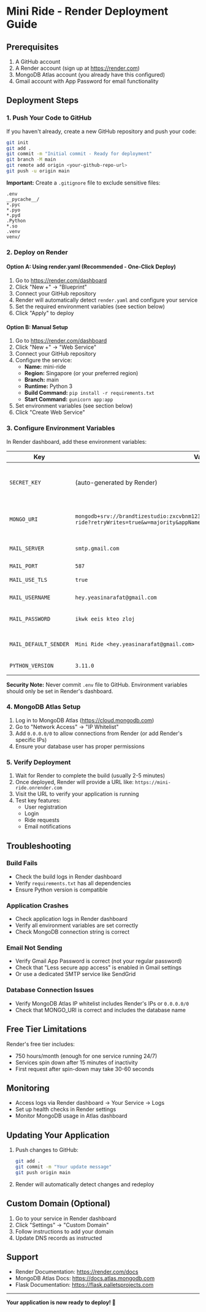 # Mini Ride - Render Deployment Guide

## Prerequisites

1. A GitHub account
2. A Render account (sign up at https://render.com)
3. MongoDB Atlas account (you already have this configured)
4. Gmail account with App Password for email functionality

## Deployment Steps

### 1. Push Your Code to GitHub

If you haven't already, create a new GitHub repository and push your code:

```bash
git init
git add .
git commit -m "Initial commit - Ready for deployment"
git branch -M main
git remote add origin <your-github-repo-url>
git push -u origin main
```

**Important:** Create a `.gitignore` file to exclude sensitive files:

```
.env
__pycache__/
*.pyc
*.pyo
*.pyd
.Python
*.so
.venv
venv/
```

### 2. Deploy on Render

#### Option A: Using render.yaml (Recommended - One-Click Deploy)

1. Go to https://render.com/dashboard
2. Click "New +" → "Blueprint"
3. Connect your GitHub repository
4. Render will automatically detect `render.yaml` and configure your service
5. Set the required environment variables (see section below)
6. Click "Apply" to deploy

#### Option B: Manual Setup

1. Go to https://render.com/dashboard
2. Click "New +" → "Web Service"
3. Connect your GitHub repository
4. Configure the service:
   - **Name:** mini-ride
   - **Region:** Singapore (or your preferred region)
   - **Branch:** main
   - **Runtime:** Python 3
   - **Build Command:** `pip install -r requirements.txt`
   - **Start Command:** `gunicorn app:app`
5. Set environment variables (see section below)
6. Click "Create Web Service"

### 3. Configure Environment Variables

In Render dashboard, add these environment variables:

| Key                   | Value                                                                                                                                      | Notes                                |
| --------------------- | ------------------------------------------------------------------------------------------------------------------------------------------ | ------------------------------------ |
| `SECRET_KEY`          | (auto-generated by Render)                                                                                                                 | Or use your own secure random string |
| `MONGO_URI`           | `mongodb+srv://brandtizestudio:zxcvbnm123@brandtizecloud.g75wkgy.mongodb.net/mini-ride?retryWrites=true&w=majority&appName=BrandtizeCloud` | Your MongoDB connection string       |
| `MAIL_SERVER`         | `smtp.gmail.com`                                                                                                                           | Gmail SMTP server                    |
| `MAIL_PORT`           | `587`                                                                                                                                      | SMTP port                            |
| `MAIL_USE_TLS`        | `true`                                                                                                                                     | Enable TLS                           |
| `MAIL_USERNAME`       | `hey.yeasinarafat@gmail.com`                                                                                                               | Your Gmail address                   |
| `MAIL_PASSWORD`       | `ikwk eeis kteo zloj`                                                                                                                      | Your Gmail App Password              |
| `MAIL_DEFAULT_SENDER` | `Mini Ride <hey.yeasinarafat@gmail.com>`                                                                                                   | Default sender email                 |
| `PYTHON_VERSION`      | `3.11.0`                                                                                                                                   | Python version                       |

**Security Note:** Never commit `.env` file to GitHub. Environment variables should only be set in Render's dashboard.

### 4. MongoDB Atlas Setup

1. Log in to MongoDB Atlas (https://cloud.mongodb.com)
2. Go to "Network Access" → "IP Whitelist"
3. Add `0.0.0.0/0` to allow connections from Render (or add Render's specific IPs)
4. Ensure your database user has proper permissions

### 5. Verify Deployment

1. Wait for Render to complete the build (usually 2-5 minutes)
2. Once deployed, Render will provide a URL like: `https://mini-ride.onrender.com`
3. Visit the URL to verify your application is running
4. Test key features:
   - User registration
   - Login
   - Ride requests
   - Email notifications

## Troubleshooting

### Build Fails

- Check the build logs in Render dashboard
- Verify `requirements.txt` has all dependencies
- Ensure Python version is compatible

### Application Crashes

- Check application logs in Render dashboard
- Verify all environment variables are set correctly
- Check MongoDB connection string is correct

### Email Not Sending

- Verify Gmail App Password is correct (not your regular password)
- Check that "Less secure app access" is enabled in Gmail settings
- Or use a dedicated SMTP service like SendGrid

### Database Connection Issues

- Verify MongoDB Atlas IP whitelist includes Render's IPs or `0.0.0.0/0`
- Check that MONGO_URI is correct and includes the database name

## Free Tier Limitations

Render's free tier includes:

- 750 hours/month (enough for one service running 24/7)
- Services spin down after 15 minutes of inactivity
- First request after spin-down may take 30-60 seconds

## Monitoring

- Access logs via Render dashboard → Your Service → Logs
- Set up health checks in Render settings
- Monitor MongoDB usage in Atlas dashboard

## Updating Your Application

1. Push changes to GitHub:

   ```bash
   git add .
   git commit -m "Your update message"
   git push origin main
   ```

2. Render will automatically detect changes and redeploy

## Custom Domain (Optional)

1. Go to your service in Render dashboard
2. Click "Settings" → "Custom Domain"
3. Follow instructions to add your domain
4. Update DNS records as instructed

## Support

- Render Documentation: https://render.com/docs
- MongoDB Atlas Docs: https://docs.atlas.mongodb.com
- Flask Documentation: https://flask.palletsprojects.com

---

**Your application is now ready to deploy! 🚀**
